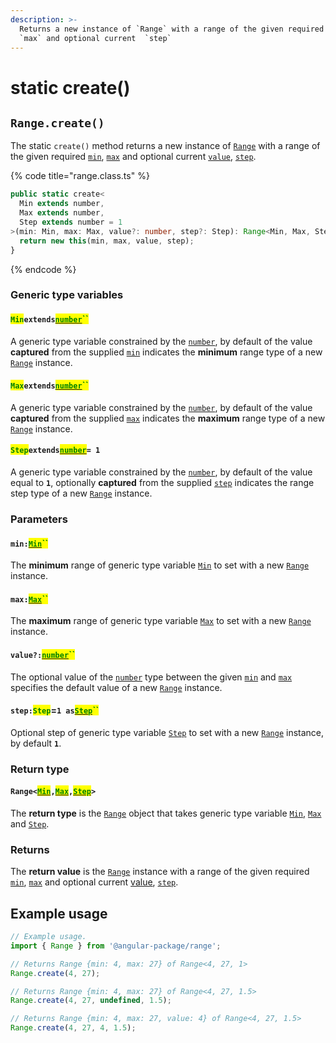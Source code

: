 ```yaml
---
description: >-
  Returns a new instance of `Range` with a range of the given required `min`,
  `max` and optional current  `step`
---
```


# static create()

## `Range.create()`

The static `create()` method returns a new instance of [`Range`](broken-reference) with a range of the given required [`min`](static-create.md#min-min), [`max`](static-create.md#max-max) and optional current [`value`](static-create.md#value-number), [`step`](static-create.md#step-step).

{% code title="range.class.ts" %}
```typescript
public static create<
  Min extends number,
  Max extends number,
  Step extends number = 1
>(min: Min, max: Max, value?: number, step?: Step): Range<Min, Max, Step> {
  return new this(min, max, value, step);
}
```
{% endcode %}

### Generic type variables

#### <mark style="color:green;">`Min`</mark>`extends`[<mark style="color:green;">`number`</mark>](https://www.typescriptlang.org/docs/handbook/basic-types.html#number)<mark style="color:green;">``</mark>

A generic type variable constrained by the [`number`](https://www.typescriptlang.org/docs/handbook/basic-types.html#number), by default of the value **captured** from the supplied [`min`](static-create.md#min-min) indicates the **minimum** range type of a new [`Range`](broken-reference) instance.

#### <mark style="color:green;">`Max`</mark>`extends`[<mark style="color:green;">`number`</mark>](https://www.typescriptlang.org/docs/handbook/basic-types.html#number)<mark style="color:green;">``</mark>

A generic type variable constrained by the [`number`](https://www.typescriptlang.org/docs/handbook/basic-types.html#number), by default of the value **captured** from the supplied [`max`](static-create.md#max-max) indicates the **maximum** range type of a new [`Range`](broken-reference) instance.

#### <mark style="color:green;">`Step`</mark>`extends`[<mark style="color:green;">`number`</mark>](https://www.typescriptlang.org/docs/handbook/basic-types.html#number)`= 1`

A generic type variable constrained by the [`number`](https://www.typescriptlang.org/docs/handbook/basic-types.html#number), by default of the value equal to **`1`**, optionally **captured** from the supplied [`step`](static-create.md#step-step) indicates the range step type of a new [`Range`](broken-reference) instance.

### Parameters

#### `min:`[<mark style="color:green;">`Min`</mark>](static-create.md#minextendsnumber)<mark style="color:green;">``</mark>

The **minimum** range of generic type variable [`Min`](static-create.md#minextendsnumber) to set with a new [`Range`](broken-reference) instance.

#### `max:`[<mark style="color:green;">`Max`</mark>](static-create.md#maxextendsnumber)<mark style="color:green;">``</mark>

The **maximum** range of generic type variable [`Max`](static-create.md#maxextendsnumber) to set with a new [`Range`](broken-reference) instance.

#### `value?:`[<mark style="color:green;">`number`</mark>](https://www.typescriptlang.org/docs/handbook/basic-types.html#number)<mark style="color:green;">``</mark>

The optional value of the [`number`](https://developer.mozilla.org/en-US/docs/Web/JavaScript/Reference/Global\_Objects/Number) type between the given [`min`](static-create.md#min-min) and [`max`](static-create.md#max-max) specifies the default value of a new [`Range`](broken-reference) instance.

#### `step:`<mark style="color:green;">`Step`</mark>=`1 as`[<mark style="color:green;">`Step`</mark>](../generic-type-variables.md#range-less-than-min-max-step-greater-than-2)<mark style="color:green;">``</mark>

Optional step of generic type variable [`Step`](static-create.md#stepextendsnumber-1) to set with a new [`Range`](broken-reference) instance, by default **`1`**.

### Return type

#### `Range<`[<mark style="color:green;">`Min`</mark>](static-create.md#minextendsnumber)`,`[<mark style="color:green;">`Max`</mark>](static-create.md#maxextendsnumber)`,`[<mark style="color:green;">`Step`</mark>](static-create.md#stepextendsnumber-1)`>`

The **return type** is the [`Range`](broken-reference) object that takes generic type variable [`Min`](static-create.md#minextendsnumber), [`Max`](static-create.md#maxextendsnumber) and [`Step`](static-create.md#stepextendsnumber-1).

### Returns

The **return value** is the [`Range`](broken-reference) instance with a range of the given required [`min`](static-create.md#min-min), [`max`](static-create.md#max-max) and optional current [value](static-create.md#value-number), [`step`](static-create.md#step-step).

## Example usage

```typescript
// Example usage.
import { Range } from '@angular-package/range';

// Returns Range {min: 4, max: 27} of Range<4, 27, 1>
Range.create(4, 27);

// Returns Range {min: 4, max: 27} of Range<4, 27, 1.5>
Range.create(4, 27, undefined, 1.5);

// Returns Range {min: 4, max: 27, value: 4} of Range<4, 27, 1.5>
Range.create(4, 27, 4, 1.5);
```
